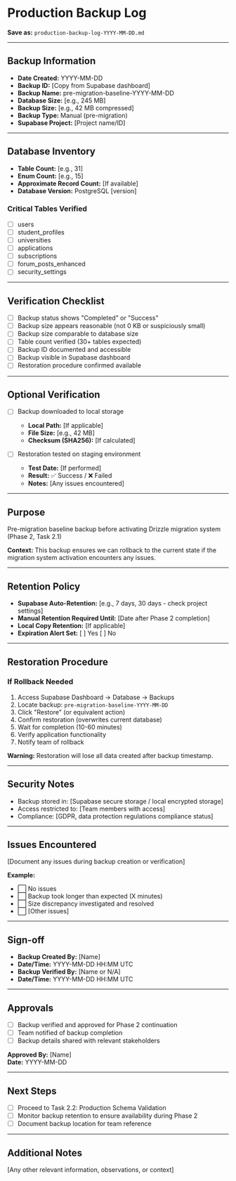 # Production Backup Log

**Save as:** `production-backup-log-YYYY-MM-DD.md`

---

## Backup Information

- **Date Created:** YYYY-MM-DD
- **Backup ID:** [Copy from Supabase dashboard]
- **Backup Name:** pre-migration-baseline-YYYY-MM-DD
- **Database Size:** [e.g., 245 MB]
- **Backup Size:** [e.g., 42 MB compressed]
- **Backup Type:** Manual (pre-migration)
- **Supabase Project:** [Project name/ID]

---

## Database Inventory

- **Table Count:** [e.g., 31]
- **Enum Count:** [e.g., 15]
- **Approximate Record Count:** [If available]
- **Database Version:** PostgreSQL [version]

### Critical Tables Verified
- [ ] users
- [ ] student_profiles  
- [ ] universities
- [ ] applications
- [ ] subscriptions
- [ ] forum_posts_enhanced
- [ ] security_settings

---

## Verification Checklist

- [ ] Backup status shows "Completed" or "Success"
- [ ] Backup size appears reasonable (not 0 KB or suspiciously small)
- [ ] Backup size comparable to database size
- [ ] Table count verified (30+ tables expected)
- [ ] Backup ID documented and accessible
- [ ] Backup visible in Supabase dashboard
- [ ] Restoration procedure confirmed available

---

## Optional Verification

- [ ] Backup downloaded to local storage
  - **Local Path:** [If applicable]
  - **File Size:** [e.g., 42 MB]
  - **Checksum (SHA256):** [If calculated]

- [ ] Restoration tested on staging environment
  - **Test Date:** [If performed]
  - **Result:** ✅ Success / ❌ Failed
  - **Notes:** [Any issues encountered]

---

## Purpose

Pre-migration baseline backup before activating Drizzle migration system (Phase 2, Task 2.1)

**Context:** This backup ensures we can rollback to the current state if the migration system activation encounters any issues.

---

## Retention Policy

- **Supabase Auto-Retention:** [e.g., 7 days, 30 days - check project settings]
- **Manual Retention Required Until:** [Date after Phase 2 completion]
- **Local Copy Retention:** [If applicable]
- **Expiration Alert Set:** [ ] Yes [ ] No

---

## Restoration Procedure

### If Rollback Needed

1. Access Supabase Dashboard → Database → Backups
2. Locate backup: `pre-migration-baseline-YYYY-MM-DD`
3. Click "Restore" (or equivalent action)
4. Confirm restoration (overwrites current database)
5. Wait for completion (10-60 minutes)
6. Verify application functionality
7. Notify team of rollback

**Warning:** Restoration will lose all data created after backup timestamp.

---

## Security Notes

- Backup stored in: [Supabase secure storage / local encrypted storage]
- Access restricted to: [Team members with access]
- Compliance: [GDPR, data protection regulations compliance status]

---

## Issues Encountered

[Document any issues during backup creation or verification]

**Example:**
- ⬜ No issues
- ⬜ Backup took longer than expected (X minutes)
- ⬜ Size discrepancy investigated and resolved
- ⬜ [Other issues]

---

## Sign-off

- **Backup Created By:** [Name]
- **Date/Time:** YYYY-MM-DD HH:MM UTC
- **Backup Verified By:** [Name or N/A]
- **Date/Time:** YYYY-MM-DD HH:MM UTC

---

## Approvals

- [ ] Backup verified and approved for Phase 2 continuation
- [ ] Team notified of backup completion
- [ ] Backup details shared with relevant stakeholders

**Approved By:** [Name]  
**Date:** YYYY-MM-DD

---

## Next Steps

- [ ] Proceed to Task 2.2: Production Schema Validation
- [ ] Monitor backup retention to ensure availability during Phase 2
- [ ] Document backup location for team reference

---

## Additional Notes

[Any other relevant information, observations, or context]

